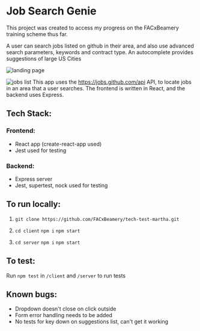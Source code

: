# Job Search Genie
This project was created to access my progress on the FACxBeamery training scheme thus far. 

A user can search jobs listed on github in their area, and also use advanced search parameters, keywords and contract type. 
An autocomplete provides suggestions of large US Cities

![landing page](https://i.imgur.com/eVRmtkv.png)

![jobs list](https://i.imgur.com/KGyGyd6.png)
This app uses the https://jobs.github.com/api API, to locate jobs in an area that a user searches. 
The frontend is written in React, and the backend uses Express. 


## Tech Stack:
### Frontend:
* React app (create-react-app used)
* Jest used for testing

### Backend: 
* Express server
* Jest, supertest, nock used for testing

## To run locally: 
1. ```git clone https://github.com/FACxBeamery/tech-test-martha.git```

2. ```cd client``` ```npm i``` ```npm start```

3. ```cd server``` ```npm i``` ```npm start```


## To test:
Run ```npm test``` in ```/client``` and ```/server``` to run tests

## Known bugs:
* Dropdown doesn't close on click outside
* Form error handling needs to be added
* No tests for key down on suggestions list, can't get it working
